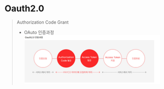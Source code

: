 # Oauth2.0
> Authorization Code Grant
> * OAuto 인증과정
> <img src="Image/OAuth.png
" alt="HAProxy FLow"></img>
